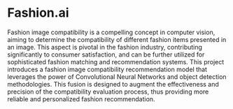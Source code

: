 # Fashion.ai

Fashion image compatibility is a compelling concept in computer vision, aiming to determine the compatibility of different fashion items presented in an image. This aspect is pivotal in the fashion industry, contributing significantly to consumer satisfaction, and can be further utilized for sophisticated fashion matching and recommendation systems. This project introduces a fashion image compatibility recommendation model that leverages the power of Convolutional Neural Networks and object detection methodologies. This fusion is designed to augment the effectiveness and precision of the compatibility evaluation process, thus providing more reliable and personalized fashion recommendation.
